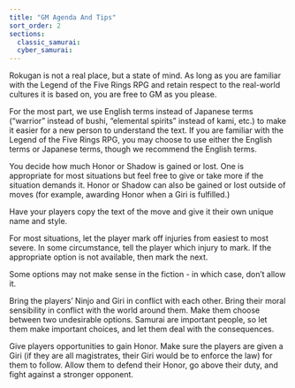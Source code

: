 ```yaml
---
title: "GM Agenda And Tips"
sort_order: 2
sections:
  classic_samurai:
  cyber_samurai:
---
```

Rokugan is not a real place, but a state of mind. As long as you are familiar with the Legend of the Five Rings RPG and retain respect to the real-world cultures it is based on, you are free to GM as you please.

For the most part, we use English terms instead of Japanese terms (“warrior” instead of bushi, “elemental spirits” instead of kami, etc.) to make it easier for a new person to understand the text. If you are familiar with the Legend of the Five Rings RPG, you may choose to use either the English terms or Japanese terms, though we recommend the English terms.

You decide how much Honor or Shadow is gained or lost. One is appropriate for most situations but feel free to give or take more if the situation demands it. Honor or Shadow can also be gained or lost outside of moves (for example, awarding Honor when a Giri is fulfilled.)

Have your players copy the text of the move and give it their own unique name and style.

For most situations, let the player mark off injuries from easiest to most severe.  In some circumstance, tell the player which injury to mark.  If the appropriate option is not available, then mark the next.

Some options may not make sense in the fiction - in which case, don’t allow it.

Bring the players’ Ninjo and Giri in conflict with each other. Bring their moral sensibility in conflict with the world around them. Make them choose between two undesirable options. Samurai are important people, so let them make important choices, and let them deal with the consequences.

Give players opportunities to gain Honor. Make sure the players are given a Giri (if they are all magistrates, their Giri would be to enforce the law) for them to follow. Allow them to defend their Honor, go above their duty, and fight against a stronger opponent.